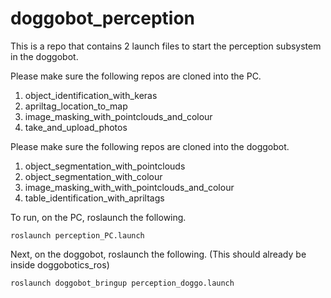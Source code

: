 # doggobot_perception

This is a repo that contains 2 launch files to start the perception subsystem in the doggobot.

Please make sure the following repos are cloned into the PC.
1) object_identification_with_keras
2) apriltag_location_to_map
3) image_masking_with_pointclouds_and_colour
4) take_and_upload_photos

Please make sure the following repos are cloned into the doggobot.
1) object_segmentation_with_pointclouds
2) object_segmentation_with_colour
3) image_masking_with_with_pointclouds_and_colour
4) table_identification_with_apriltags

To run, on the PC, roslaunch the following.
```
roslaunch perception_PC.launch
```

Next, on the doggobot, roslaunch the following. (This should already be inside doggobotics_ros)
```
roslaunch doggobot_bringup perception_doggo.launch
```
